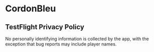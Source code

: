 # CordonBleu

## TestFlight Privacy Policy
No personally identifying information is collected by the app, with the exception that bug reports may include player names.
